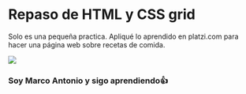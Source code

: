 <h1>Repaso de HTML y CSS grid</h1>
<p>Solo es una pequeña practica. Apliqué lo aprendido en platzi.com para hacer una página web sobre recetas 
de comida.</p>

<img src="https://user-images.githubusercontent.com/43658425/113088422-c7568e00-91a2-11eb-8d12-68426361b483.png"></img>

<h3>Soy Marco Antonio y sigo aprendiendo👍</h3>
